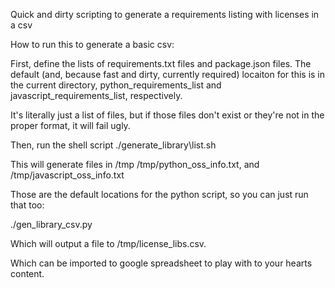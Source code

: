 Quick and dirty scripting to generate a requirements listing with licenses in a csv

How to run this to generate a basic csv:

First, define the lists of requirements.txt files and package.json files.
The default (and, because fast and dirty, currently required) locaiton for this is 
in the current directory, python\_requirements\_list and javascript\_requirements\_list, respectively.  

It's literally just a list of files, but if those files don't exist or they're not in the proper format, it will fail ugly.

Then, run the shell script
./generate\_library\list.sh

This will generate files in /tmp
/tmp/python\_oss\_info.txt, and /tmp/javascript\_oss\_info.txt

Those are the default locations for the python script, so you can just run that too:

./gen\_library\_csv.py

Which will output a file to /tmp/license\_libs.csv.

Which can be imported to google spreadsheet to play with to your hearts content.

